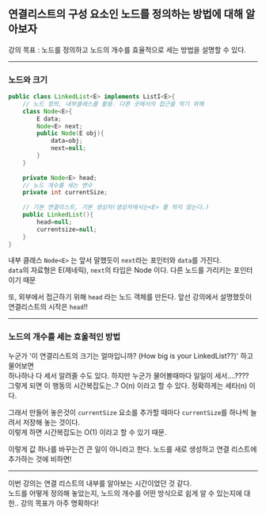 ## 연결리스트의 구성 요소인 노드를 정의하는 방법에 대해 알아보자

강의 목표 : 노드를 정의하고 노드의 개수를 효율적으로 세는 방법을 설명할 수 있다.

---

### 노드와 크기

```java
public class LinkedList<E> implements ListI<E>{
	// 노드 정의, 내부클래스를 활용. 다른 곳에서의 접근을 막기 위해
	class Node<E>{
		E data;
		Node<E> next;
		public Node(E obj){
			data=obj;
			next=null;
		}
	}
  
	private Node<E> head;
	// 노드 개수를 세는 변수
	private int currentSize;
  
	// 기본 연결리스트, 기본 생성자(생성자에서는<E> 를 적지 않는다.)
	public LinkedList(){
		head=null;
		currentsize=null;
	}
}
```
내부 클래스 `Node<E>` 는 앞서 말했듯이 `next`라는 포인터와 `data`를 가진다.
<br>`data`의 자료형은 E(제네릭), `next`의 타입은 Node 이다. 다른 노드를 가리키는 포인터이기 때문

또, 외부에서 접근하기 위해 `head` 라는 노드 객체를 만든다. 앞선 강의에서 설명했듯이 연결리스트의 시작은 `head`!!

---

### 노드의 개수를 세는 효울적인 방법

누군가 '이 연결리스트의 크기는 얼마입니까? (How big is your LinkedList??)' 하고 물어보면 
<br>하나하나 다 세서 알려줄 수도 있다. 하지만 누군가 물어볼때마다 일일이 세서....????
<br>그렇게 되면 이 행동의 시간복잡도는..? O(n) 이라고 할 수 있다. 정확하게는 세타(n) 이다.

그래서 만들어 놓은것이 `currentSize` 요소를 추가할 때마다 `currentSize`를 하나씩 늘려서 저장해 놓는 것이다.
<br>이렇게 하면 시간복잡도는 O(1) 이라고 할 수 있기 때문.

이렇게 값 하나를 바꾸는건 큰 일이 아니라고 한다. 노드를 새로 생성하고 연결 리스트에 추가하는 것에 비하면!

---

이번 강의는 연결 리스트의 내부를 알아보는 시간이었던 것 같다.
<br>노드를 어떻게 정의해 놓았는지, 노드의 개수를 어떤 방식으로 쉽게 알 수 있는지에 대한.. 강의 목표가 아주 명확하다!
